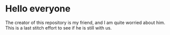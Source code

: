 # Hello everyone
The creator of this repository is my friend, and I am quite worried about him. This is a last stitch effort to see if he is still with us.
